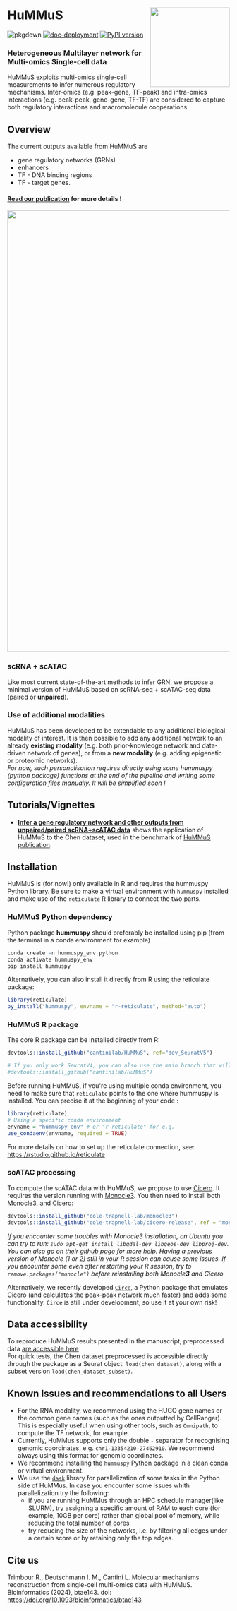 # HuMMuS <img src="man/figures/hummus_logo.png" align="right" width="180"/>

![pkgdown](https://github.com/cantinilab/HuMMuS/actions/workflows/pkgdown.yaml/badge.svg)
[![doc-deployment](https://github.com/cantinilab/HuMMuS/actions/workflows/pages/pages-build-deployment/badge.svg)](https://github.com/cantinilab/HuMMuS/actions/workflows/pages/pages-build-deployment?theme=flickr)
[![PyPI version](https://img.shields.io/pypi/v/hummuspy?color=blue)](https://img.shields.io/pypi/v/hummuspy?color=pink)

### Heterogeneous Multilayer network for Multi-omics Single-cell data

HuMMuS exploits multi-omics single-cell measurements to infer numerous regulatory mechanisms.
Inter-omics (e.g. peak-gene, TF-peak) and intra-omics interactions (e.g. peak-peak, gene-gene, TF-TF) are considered to capture both regulatory interactions and macromolecule cooperations.

## Overview

The current outputs available from HuMMuS are

* gene regulatory networks (GRNs)
* enhancers
* TF - DNA binding regions
* TF - target genes.

#### [Read our publication](https://academic.oup.com/bioinformatics/advance-article/doi/10.1093/bioinformatics/btae143/7625061) for more details !
<img src="man/figures/Fig_0001.jpg" align="center" width="1000"/>

### **scRNA + scATAC**
Like most current state-of-the-art methods to infer GRN, we propose a minimal version of HuMMuS based on scRNA-seq + scATAC-seq data (paired or **unpaired**).

### **Use of additional modalities**
HuMMuS has been developed to be extendable to any additional biological modality of interest.
It is then possible to add any additional network to an already **existing modality** (e.g. both prior-knowledge network and data-driven network of genes), or from a **new modality** (e.g. adding epigenetic or proteomic networks).
<br>_For now, such personalisation requires directly using some hummuspy (python package) functions at the end of the pipeline and writing some configuration files manually. It will be simplified soon !_

## Tutorials/Vignettes

* [**Infer a gene regulatory network and other outputs from unpaired/paired scRNA+scATAC data**](https://cantinilab.github.io/HuMMuS/articles/chen_vignette.html) shows the application of HuMMuS to the Chen dataset, used in the benchmark of [HuMMuS publication](https://academic.oup.com/bioinformatics/advance-article/doi/10.1093/bioinformatics/btae143/7625061).

## Installation
HuMMuS is (for now!) only available in R and requires the hummuspy Python library. Be sure to make a virtual environment with `hummuspy` installed and make use of the `reticulate` R library to connect the two parts.

### HuMMuS Python dependency
Python package **hummuspy** should preferably be installed using pip (from the terminal in a conda environment for example)
```r
conda create -n hummuspy_env python
conda activate hummuspy_env
pip install hummuspy
```

Alternatively, you can also install it directly from R using the reticulate package:
```r
library(reticulate)
py_install("hummuspy", envname = "r-reticulate", method="auto")
```

### HuMMuS R package
The core R package can be installed directly from R:
```r
devtools::install_github("cantinilab/HuMMuS", ref="dev_SeuratV5")

# If you only work SeuratV4, you can also use the main branch that will soon be deprecated
#devtools::install_github("cantinilab/HuMMuS")
```

Before running HuMMuS, if you're using multiple conda environment, you need to make sure that `reticulate` points to the one where hummuspy is installed. You can precise it at the beginning of your code :
```r
library(reticulate)
# Using a specific conda environment
envname = "hummuspy_env" # or "r-reticulate" for e.g.
use_condaenv(envname, required = TRUE)
```
For more details on how to set up the reticulate connection,
see: https://rstudio.github.io/reticulate

### scATAC processing
To compute the scATAC data with HuMMuS, we propose to use [Cicero](https://cole-trapnell-lab.github.io/cicero-release/docs_m3/). It requires the version running with [Monocle3](https://cole-trapnell-lab.github.io/monocle3/).
You then need to install both [Monocle3](https://cole-trapnell-lab.github.io/monocle3/docs/installation/), and Cicero:

```r
devtools::install_github("cole-trapnell-lab/monocle3")
devtools::install_github("cole-trapnell-lab/cicero-release", ref = "monocle3")
```
*If you encounter some troubles with Monocle3 installation, on Ubuntu you can try to run: `sudo apt-get install libgdal-dev libgeos-dev libproj-dev`. You can also go on [their github page](https://github.com/cole-trapnell-lab/monocle3/issues) for more help. Having a previous version of Monocle (1 or 2) still in your R session can cause some issues. If you encounter some even after restarting your R session, try to `remove.packages("monocle")` before reinstalling both Monocle**3** and Cicero*

Alternatively, we recently developed [`Circe`](https://github.com/cantinilab/Circe/tree/main), a Python package that emulates Cicero (and calculates the peak-peak network much faster) and adds some functionality. 
`Circe` is still under development, so use it at your own risk!

## Data accessibility

To reproduce HuMMuS results presented in the manuscript, preprocessed data [are accessible here](https://figshare.com/projects/Molecular_mechanisms_reconstruction_from_single-cell_multi-omics_data_with_HuMMuS/168899)
<br> For quick tests, the Chen dataset preprocessed is accessible directly through the package as a Seurat object: `load(chen_dataset)`, along with a subset version `load(chen_dataset_subset)`.

## Known Issues and recommendations to all Users
- For the RNA modality, we recommend using the HUGO gene names or the common gene names (such as the ones outputted by CellRanger). This is especially useful when using other tools, such as `Omnipath`, to compute the TF network, for example.
- Currently, HuMMus supports only the double `-` separator for recognising genomic coordinates, e.g. `chr1-13354210-27462910`. We recommend always using this format for genomic coordinates.
- We recommend installing the `hummuspy` Python package in a clean conda or virtual environment.
- We use the [`dask`]() library for parallelization of some tasks in the Python side of HuMMus. In case you encounter some issues whith parallelization try the following:
    - if you are running HuMMus through an HPC schedule manager(like SLURM), try assigning a specific amount of RAM to each core (for example, 10GB per core) rather than global pool of memory, while reducing the total number of cores
    - try reducing the size of the networks, i.e. by filtering all edges under a certain score or by retaining only the top edges.

## Cite us
Trimbour R., Deutschmann I. M., Cantini L. Molecular mechanisms reconstruction from single-cell multi-omics data with HuMMuS. Bioinformatics (2024), btae143. doi: https://doi.org/10.1093/bioinformatics/btae143
